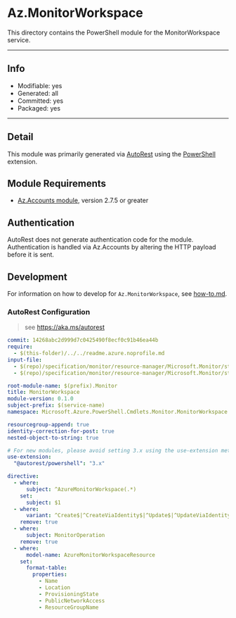 <!-- region Generated -->
# Az.MonitorWorkspace
This directory contains the PowerShell module for the MonitorWorkspace service.

---
## Info
- Modifiable: yes
- Generated: all
- Committed: yes
- Packaged: yes

---
## Detail
This module was primarily generated via [AutoRest](https://github.com/Azure/autorest) using the [PowerShell](https://github.com/Azure/autorest.powershell) extension.

## Module Requirements
- [Az.Accounts module](https://www.powershellgallery.com/packages/Az.Accounts/), version 2.7.5 or greater

## Authentication
AutoRest does not generate authentication code for the module. Authentication is handled via Az.Accounts by altering the HTTP payload before it is sent.

## Development
For information on how to develop for `Az.MonitorWorkspace`, see [how-to.md](how-to.md).
<!-- endregion -->

### AutoRest Configuration
> see https://aka.ms/autorest

``` yaml
commit: 14268abc2d999d7c0425490f8ecf0c91b46ea44b
require:
  - $(this-folder)/../../readme.azure.noprofile.md
input-file:
  - $(repo)/specification/monitor/resource-manager/Microsoft.Monitor/stable/2023-04-03/monitoringAccounts_API.json
  - $(repo)/specification/monitor/resource-manager/Microsoft.Monitor/stable/2023-04-03/operations_API.json

root-module-name: $(prefix).Monitor
title: MonitorWorkspace
module-version: 0.1.0
subject-prefix: $(service-name)
namespace: Microsoft.Azure.PowerShell.Cmdlets.Monitor.MonitorWorkspace

resourcegroup-append: true
identity-correction-for-post: true
nested-object-to-string: true

# For new modules, please avoid setting 3.x using the use-extension method and instead, use 4.x as the default option
use-extension:
  "@autorest/powershell": "3.x"

directive:
  - where:
      subject: ^AzureMonitorWorkspace(.*)
    set:
      subject: $1
  - where:
      variant: ^Create$|^CreateViaIdentity$|^Update$|^UpdateViaIdentity$
    remove: true
  - where:
      subject: MonitorOperation
    remove: true
  - where:
      model-name: AzureMonitorWorkspaceResource
    set:
      format-table:
        properties:
          - Name
          - Location
          - ProvisioningState
          - PublicNetworkAccess
          - ResourceGroupName
```
